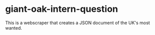 # giant-oak-intern-question

This is a webscraper that creates a JSON document of the UK's most wanted.
